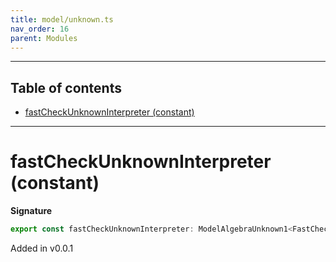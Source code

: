 ```yaml
---
title: model/unknown.ts
nav_order: 16
parent: Modules
---
```


---

<h2 class="text-delta">Table of contents</h2>

- [fastCheckUnknownInterpreter (constant)](#fastcheckunknowninterpreter-constant)

---

# fastCheckUnknownInterpreter (constant)

**Signature**

```ts
export const fastCheckUnknownInterpreter: ModelAlgebraUnknown1<FastCheckURI> = ...
```

Added in v0.0.1
